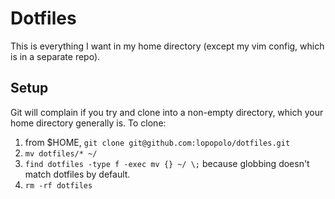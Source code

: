 Dotfiles
========

This is everything I want in my home directory (except my vim config, which
is in a separate repo).

Setup
-----
Git will complain if you try and clone into a non-empty directory, which
your home directory generally is. To clone:

1.  from $HOME, `git clone git@github.com:lopopolo/dotfiles.git`
2.  `mv dotfiles/* ~/`
3.  `find dotfiles -type f -exec mv {} ~/ \;` because globbing doesn't
match dotfiles by default.
4.  `rm -rf dotfiles`
